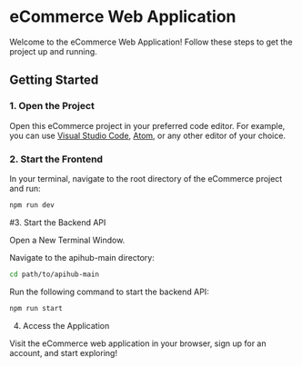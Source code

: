 # eCommerce Web Application

Welcome to the eCommerce Web Application! Follow these steps to get the project up and running.

## Getting Started

### 1. Open the Project

Open this eCommerce project in your preferred code editor. For example, you can use [Visual Studio Code](https://code.visualstudio.com/), [Atom](https://atom.io/), or any other editor of your choice.

### 2. Start the Frontend

In your terminal, navigate to the root directory of the eCommerce project and run:
```bash
npm run dev
```

#3. Start the Backend API

Open a New Terminal Window.

Navigate to the apihub-main directory:

```bash
cd path/to/apihub-main
```

Run the following command to start the backend API:

```bash
npm run start
```
4. Access the Application
   
Visit the eCommerce web application in your browser, sign up for an account, and start exploring!
